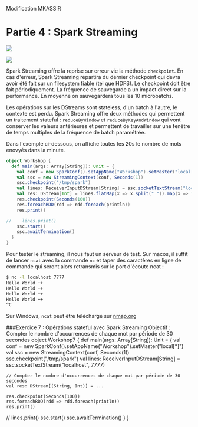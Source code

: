 ﻿Modification MKASSIR
# Partie 4 : Spark Streaming

![](rdd6.png)

![](rdd7.png)

Spark Streaming offre la reprise sur erreur vie la méthode ``checkpoint``.
En cas d'erreur, Spark Streaming repartira du dernier checkpoint qui devra avoir été fait sur un filesystem fiable (tel que HDFS).
Le checkpoint doit être fait périodiquement. La fréquence de sauvegarde a un impact direct sur la performance. En moyenne on sauvegardera tous les 10 microbatchs.

Les opérations sur les DStreams sont stateless, d'un batch à l'autre, le contexte est perdu. Spark Streaming offre deux méthodes qui permettent un traitement stateful : ``reduceByWindow`` et ``reduceByKeyAndWindow``
qui vont conserver les valeurs antérieures et permettent de travailler sur une fenêtre de temps multiples de la fréquence de batch paramétrée.

Dans l'exemple ci-dessous, on affiche toutes les 20s le nombre de mots enovyés dans la minute.

```scala
object Workshop {
  def main(args: Array[String]): Unit = {
    val conf = new SparkConf().setAppName("Workshop").setMaster("local[*]")
    val ssc = new StreamingContext(conf, Seconds(1))
    ssc.checkpoint("/tmp/spark")
    val lines: ReceiverInputDStream[String] = ssc.socketTextStream("localhost", 7777)
    val res: DStream[Int] = lines.flatMap(x => x.split(" ")).map(x => 1).reduceByWindow(_ + _, _ - _, Seconds(60), Seconds(20))
    res.checkpoint(Seconds(100))
    res.foreachRDD(rdd => rdd.foreach(println))
    res.print()

//    lines.print()
    ssc.start()
    ssc.awaitTermination()
  }
}

```



Pour tester le streaming, il nous faut un serveur de test. 
Sur macos, il suffit de lancer ``ncat`` avec la commande ``nc`` et taper des caractères en ligne de commande qui seront alors retransmis sur le port d'écoute ncat :
```sh
$ nc -l localhost 7777
Hello World ++
Hello World ++
Hello World ++
Hello World ++
^C
```

Sur Windows, ``ncat`` peut être téléchargé sur [nmap.org](https://nmap.org/ncat/)


###Exercice 7 : Opérations stateful avec Spark Streaming
Objectif : Compter le nombre d'occurrences de chaque mot par période de 30 secondes
object Workshop7 {
  def main(args: Array[String]): Unit = {
    val conf = new SparkConf().setAppName("Workshop").setMaster("local[*]")
    val ssc = new StreamingContext(conf, Seconds(1))
    ssc.checkpoint("/tmp/spark")
    val lines: ReceiverInputDStream[String] =    ssc.socketTextStream("localhost", 7777)
    
    // Compter le nombre d'occurrences de chaque mot par période de 30 secondes
    val res: DStream[(String, Int)] = ...
    
    res.checkpoint(Seconds(100))
    res.foreachRDD(rdd => rdd.foreach(println))
    res.print()

//    lines.print()
    ssc.start()
    ssc.awaitTermination()
  }
}
